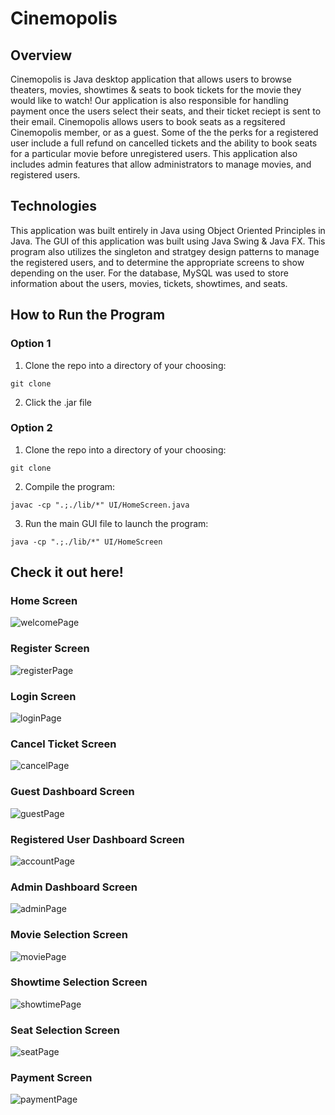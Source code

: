 # Cinemopolis

## Overview

Cinemopolis is Java desktop application that allows users to browse theaters, movies, showtimes & seats to book tickets for the movie they would like to watch! Our application is also responsible for handling payment once the users select their seats, and their ticket reciept is sent to their email. Cinemopolis allows users to book seats as a regsitered Cinemopolis member, or as a guest. Some of the the perks for a registered user include a full refund on cancelled tickets and the ability to book seats for a particular movie before unregistered users. This application also includes admin features that allow administrators to manage movies, and registered users.

## Technologies

This application was built entirely in Java using Object Oriented Principles in Java. The GUI of this application was built using Java Swing & Java FX. This program also utilizes the singleton and stratgey design patterns to manage the registered users, and to determine the appropriate screens to show depending on the user. For the database, MySQL was used to store information about the users, movies, tickets, showtimes, and seats. 

## How to Run the Program

### Option 1

1. Clone the repo into a directory of your choosing:
```
git clone
```
2. Click the .jar file

### Option 2

1. Clone the repo into a directory of your choosing:
```
git clone
```

2. Compile the program:
```
javac -cp ".;./lib/*" UI/HomeScreen.java
```
3. Run the main GUI file to launch the program:
```
java -cp ".;./lib/*" UI/HomeScreen
```

## Check it out here!

### Home Screen
![welcomePage](https://user-images.githubusercontent.com/64620385/209062871-bd195977-6ef7-4253-bfb4-75ab3ff08b80.png)

### Register Screen
![registerPage](https://user-images.githubusercontent.com/64620385/209063552-aa4126f1-f4b8-4317-95ad-d5c96c84f358.png)

### Login Screen
![loginPage](https://user-images.githubusercontent.com/64620385/209063026-9e051fa5-55bf-4343-88bf-21e5ac7a1444.png)

### Cancel Ticket Screen
![cancelPage](https://user-images.githubusercontent.com/64620385/209063059-8c881aa5-9bba-4a4d-8647-eda5e87b2d39.png)

### Guest Dashboard Screen
![guestPage](https://user-images.githubusercontent.com/64620385/209063681-b613d2df-8403-4dda-9f7f-483cf3fecbba.png)

### Registered User Dashboard Screen
![accountPage](https://user-images.githubusercontent.com/64620385/209063121-2b3f2487-43d4-4bee-b9e9-b1e38b7c1154.png)

### Admin Dashboard Screen
![adminPage](https://user-images.githubusercontent.com/64620385/209063184-c3807c3b-58e4-4f1b-ae2f-e18b80b7a953.png)

### Movie Selection Screen
![moviePage](https://user-images.githubusercontent.com/64620385/209063244-fa4c81ab-895e-4fa8-9134-dc2f2325bcda.png)

### Showtime Selection Screen
![showtimePage](https://user-images.githubusercontent.com/64620385/209063794-62070b05-d8fa-443b-b6a9-05750164f89b.png)

### Seat Selection Screen 
![seatPage](https://user-images.githubusercontent.com/64620385/209063285-ca1a3341-4675-45e4-b1b1-3d9e6db3e29a.png)

### Payment Screen
![paymentPage](https://user-images.githubusercontent.com/64620385/209063841-0a16474b-1abb-4aaa-ab59-6d8f48f14afd.png)

